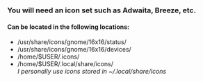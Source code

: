 ### You will need an icon set such as Adwaita, Breeze, etc. 
#### Can be located in the following locations:
- /usr/share/icons/gnome/16x16/status/  
- /usr/share/icons/gnome/16x16/devices/  
- /home/$USER/.icons/  
- /home/$USER/.local/share/icons/  
_I personally use icons stored in ~/.local/share/icons_